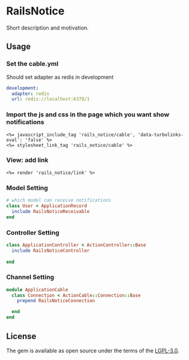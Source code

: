 # RailsNotice
Short description and motivation.

## Usage
### Set the cable.yml
Should set adapter as redis in development
```yaml
development:
  adapter: redis
  url: redis://localhost:6379/1
```

### Import the js and css in the page which you want show notifications
```erb
<%= javascript_include_tag 'rails_notice/cable', 'data-turbolinks-eval': 'false' %>
<%= stylesheet_link_tag 'rails_notice/cable' %>
```

### View: add link
```erb
<%= render 'rails_notice/link' %>
```

### Model Setting
```ruby
# which model can receive notifications
class User < ApplicationRecord
  include RailsNoticeReceivable
end

```

### Controller Setting
```ruby
class ApplicationController < ActionController::Base
  include RailsNoticeController
  
end
```

### Channel Setting
```ruby
module ApplicationCable
  class Connection < ActionCable::Connection::Base
    prepend RailsNoticeConnection

  end
end
```

## License
The gem is available as open source under the terms of the [LGPL-3.0](https://opensource.org/licenses/LGPL-3.0).
